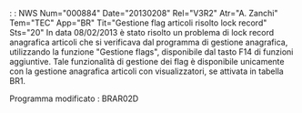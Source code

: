  :  : NWS Num="000884" Date="20130208" Rel="V3R2" Atr="A. Zanchi" Tem="TEC" App="BR" Tit="Gestione flag articoli risolto lock record" Sts="20"
In data 08/02/2013 è stato risolto un problema di lock record anagrafica articoli che si verificava
dal programma di gestione anagrafica, utilizzando la funzione "Gestione flags", disponibile dal tasto F14 di funzioni aggiuntive.
Tale funzionalità di gestione dei flag è disponibile unicamente con la gestione anagrafica articoli
con visualizzatori, se attivata in tabella BR1.

Programma modificato :  BRAR02D
